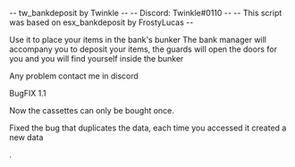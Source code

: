 
--                   tw_bankdeposit by Twinkle                     --
--                     Discord: Twinkle#0110                       --
--     This script was based on esx_bankdeposit by FrostyLucas     --


Use it to place your items in the bank's bunker
The bank manager will accompany you to deposit your items, the guards will open the doors for you and you will find yourself inside the bunker

Any problem contact me in discord


BugFIX 1.1

Now the cassettes can only be bought once.

Fixed the bug that duplicates the data, each time you accessed it created a new data

.
